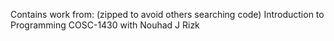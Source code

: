 Contains work from: 	(zipped to avoid others searching code)
Introduction to Programming COSC-1430 with Nouhad J Rizk